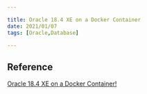```yaml
---

title: Oracle 18.4 XE on a Docker Container
date: 2021/01/07
tags: [Oracle,Database]

---
```



## Reference

[Oracle 18.4 XE on a Docker Container!](https://medium.com/idomongodb/oracle-18-4-xe-on-a-docker-container-5fe8e434a34e)

